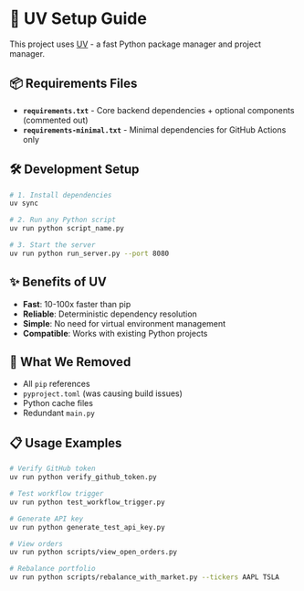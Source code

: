 # 🚀 UV Setup Guide

This project uses [UV](https://docs.astral.sh/uv/) - a fast Python package manager and project manager.

## 📦 Requirements Files

- **`requirements.txt`** - Core backend dependencies + optional components (commented out)
- **`requirements-minimal.txt`** - Minimal dependencies for GitHub Actions only

## 🛠️ Development Setup

```bash
# 1. Install dependencies
uv sync

# 2. Run any Python script
uv run python script_name.py

# 3. Start the server
uv run python run_server.py --port 8080
```

## ✨ Benefits of UV

- **Fast**: 10-100x faster than pip
- **Reliable**: Deterministic dependency resolution
- **Simple**: No need for virtual environment management
- **Compatible**: Works with existing Python projects

## 🚫 What We Removed

- All `pip` references
- `pyproject.toml` (was causing build issues)
- Python cache files
- Redundant `main.py`

## 📋 Usage Examples

```bash
# Verify GitHub token
uv run python verify_github_token.py

# Test workflow trigger
uv run python test_workflow_trigger.py

# Generate API key
uv run python generate_test_api_key.py

# View orders
uv run python scripts/view_open_orders.py

# Rebalance portfolio
uv run python scripts/rebalance_with_market.py --tickers AAPL TSLA
``` 
